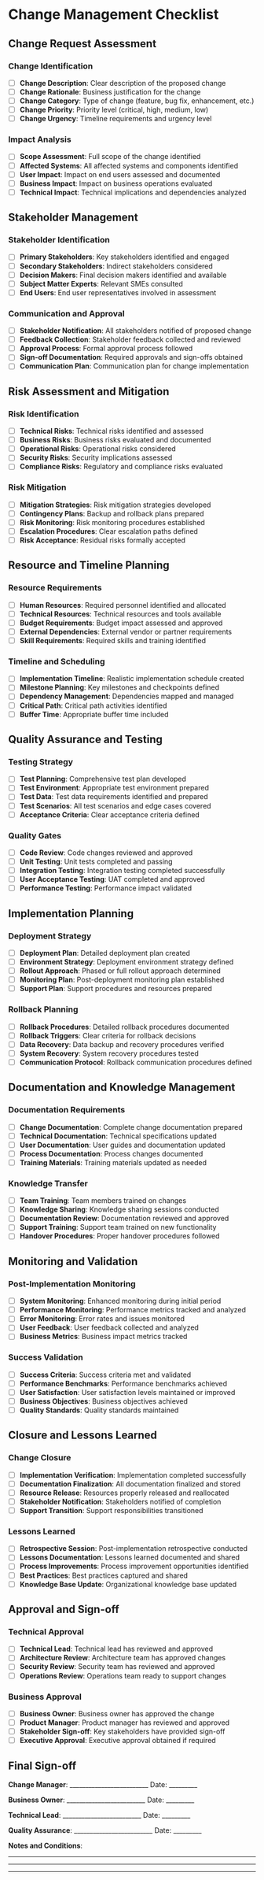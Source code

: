 # Change Management Checklist

## Change Request Assessment

### Change Identification
- [ ] **Change Description**: Clear description of the proposed change
- [ ] **Change Rationale**: Business justification for the change
- [ ] **Change Category**: Type of change (feature, bug fix, enhancement, etc.)
- [ ] **Change Priority**: Priority level (critical, high, medium, low)
- [ ] **Change Urgency**: Timeline requirements and urgency level

### Impact Analysis
- [ ] **Scope Assessment**: Full scope of the change identified
- [ ] **Affected Systems**: All affected systems and components identified
- [ ] **User Impact**: Impact on end users assessed and documented
- [ ] **Business Impact**: Impact on business operations evaluated
- [ ] **Technical Impact**: Technical implications and dependencies analyzed

## Stakeholder Management

### Stakeholder Identification
- [ ] **Primary Stakeholders**: Key stakeholders identified and engaged
- [ ] **Secondary Stakeholders**: Indirect stakeholders considered
- [ ] **Decision Makers**: Final decision makers identified and available
- [ ] **Subject Matter Experts**: Relevant SMEs consulted
- [ ] **End Users**: End user representatives involved in assessment

### Communication and Approval
- [ ] **Stakeholder Notification**: All stakeholders notified of proposed change
- [ ] **Feedback Collection**: Stakeholder feedback collected and reviewed
- [ ] **Approval Process**: Formal approval process followed
- [ ] **Sign-off Documentation**: Required approvals and sign-offs obtained
- [ ] **Communication Plan**: Communication plan for change implementation

## Risk Assessment and Mitigation

### Risk Identification
- [ ] **Technical Risks**: Technical risks identified and assessed
- [ ] **Business Risks**: Business risks evaluated and documented
- [ ] **Operational Risks**: Operational risks considered
- [ ] **Security Risks**: Security implications assessed
- [ ] **Compliance Risks**: Regulatory and compliance risks evaluated

### Risk Mitigation
- [ ] **Mitigation Strategies**: Risk mitigation strategies developed
- [ ] **Contingency Plans**: Backup and rollback plans prepared
- [ ] **Risk Monitoring**: Risk monitoring procedures established
- [ ] **Escalation Procedures**: Clear escalation paths defined
- [ ] **Risk Acceptance**: Residual risks formally accepted

## Resource and Timeline Planning

### Resource Requirements
- [ ] **Human Resources**: Required personnel identified and allocated
- [ ] **Technical Resources**: Technical resources and tools available
- [ ] **Budget Requirements**: Budget impact assessed and approved
- [ ] **External Dependencies**: External vendor or partner requirements
- [ ] **Skill Requirements**: Required skills and training identified

### Timeline and Scheduling
- [ ] **Implementation Timeline**: Realistic implementation schedule created
- [ ] **Milestone Planning**: Key milestones and checkpoints defined
- [ ] **Dependency Management**: Dependencies mapped and managed
- [ ] **Critical Path**: Critical path activities identified
- [ ] **Buffer Time**: Appropriate buffer time included

## Quality Assurance and Testing

### Testing Strategy
- [ ] **Test Planning**: Comprehensive test plan developed
- [ ] **Test Environment**: Appropriate test environment prepared
- [ ] **Test Data**: Test data requirements identified and prepared
- [ ] **Test Scenarios**: All test scenarios and edge cases covered
- [ ] **Acceptance Criteria**: Clear acceptance criteria defined

### Quality Gates
- [ ] **Code Review**: Code changes reviewed and approved
- [ ] **Unit Testing**: Unit tests completed and passing
- [ ] **Integration Testing**: Integration testing completed successfully
- [ ] **User Acceptance Testing**: UAT completed and approved
- [ ] **Performance Testing**: Performance impact validated

## Implementation Planning

### Deployment Strategy
- [ ] **Deployment Plan**: Detailed deployment plan created
- [ ] **Environment Strategy**: Deployment environment strategy defined
- [ ] **Rollout Approach**: Phased or full rollout approach determined
- [ ] **Monitoring Plan**: Post-deployment monitoring plan established
- [ ] **Support Plan**: Support procedures and resources prepared

### Rollback Planning
- [ ] **Rollback Procedures**: Detailed rollback procedures documented
- [ ] **Rollback Triggers**: Clear criteria for rollback decisions
- [ ] **Data Recovery**: Data backup and recovery procedures verified
- [ ] **System Recovery**: System recovery procedures tested
- [ ] **Communication Protocol**: Rollback communication procedures defined

## Documentation and Knowledge Management

### Documentation Requirements
- [ ] **Change Documentation**: Complete change documentation prepared
- [ ] **Technical Documentation**: Technical specifications updated
- [ ] **User Documentation**: User guides and documentation updated
- [ ] **Process Documentation**: Process changes documented
- [ ] **Training Materials**: Training materials updated as needed

### Knowledge Transfer
- [ ] **Team Training**: Team members trained on changes
- [ ] **Knowledge Sharing**: Knowledge sharing sessions conducted
- [ ] **Documentation Review**: Documentation reviewed and approved
- [ ] **Support Training**: Support team trained on new functionality
- [ ] **Handover Procedures**: Proper handover procedures followed

## Monitoring and Validation

### Post-Implementation Monitoring
- [ ] **System Monitoring**: Enhanced monitoring during initial period
- [ ] **Performance Monitoring**: Performance metrics tracked and analyzed
- [ ] **Error Monitoring**: Error rates and issues monitored
- [ ] **User Feedback**: User feedback collected and analyzed
- [ ] **Business Metrics**: Business impact metrics tracked

### Success Validation
- [ ] **Success Criteria**: Success criteria met and validated
- [ ] **Performance Benchmarks**: Performance benchmarks achieved
- [ ] **User Satisfaction**: User satisfaction levels maintained or improved
- [ ] **Business Objectives**: Business objectives achieved
- [ ] **Quality Standards**: Quality standards maintained

## Closure and Lessons Learned

### Change Closure
- [ ] **Implementation Verification**: Implementation completed successfully
- [ ] **Documentation Finalization**: All documentation finalized and stored
- [ ] **Resource Release**: Resources properly released and reallocated
- [ ] **Stakeholder Notification**: Stakeholders notified of completion
- [ ] **Support Transition**: Support responsibilities transitioned

### Lessons Learned
- [ ] **Retrospective Session**: Post-implementation retrospective conducted
- [ ] **Lessons Documentation**: Lessons learned documented and shared
- [ ] **Process Improvements**: Process improvement opportunities identified
- [ ] **Best Practices**: Best practices captured and shared
- [ ] **Knowledge Base Update**: Organizational knowledge base updated

## Approval and Sign-off

### Technical Approval
- [ ] **Technical Lead**: Technical lead has reviewed and approved
- [ ] **Architecture Review**: Architecture team has approved changes
- [ ] **Security Review**: Security team has reviewed and approved
- [ ] **Operations Review**: Operations team ready to support changes

### Business Approval
- [ ] **Business Owner**: Business owner has approved the change
- [ ] **Product Manager**: Product manager has reviewed and approved
- [ ] **Stakeholder Sign-off**: Key stakeholders have provided sign-off
- [ ] **Executive Approval**: Executive approval obtained if required

## Final Sign-off

**Change Manager**: _________________________ Date: _________

**Business Owner**: _________________________ Date: _________

**Technical Lead**: _________________________ Date: _________

**Quality Assurance**: _________________________ Date: _________

**Notes and Conditions**:
_________________________________________________________________
_________________________________________________________________
_________________________________________________________________